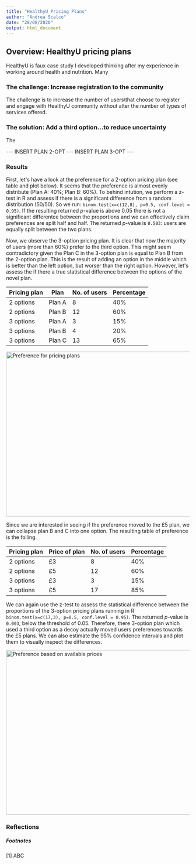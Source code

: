 ```yaml
---
title: "HealthyU Pricing Plans"
author: "Andrea Scalco"
date: "28/08/2020"
output: html_document
---
```


## Overview: HealthyU pricing plans

HealthyU is faux case study I developed thinking after my experience in working around health and nutrition. Many 

### The challenge: Increase registration to the community

The challenge is to increase the number of users\that choose to register and engage with HealthyU community without alter the number of types of services offered.

### The solution: Add a third option...to reduce uncertainty

The 

--- INSERT PLAN 2-OPT 
--- INSERT PLAN 3-OPT ---

### Results 

First, let's have a look at the preference for a 2-option pricing plan (see table and plot below). It seems that the preference is almost evenly distribute (Plan A: 40%; Plan B: 60%). To behind intution, we perform a z-test in R and assess if there is a significant difference from a random distribution (50/50). So we run: ```binom.test(x=c(12,8), p=0.5, conf.level = 0.95)```. If the resulting returned *p*-value is above 0.05 there is not a significant differentce between the proportions and we can effectively claim preferences are split half and half. The returned *p*-value is ```0.503```: users are equally split between the two plans.

Now, we observe the 3-option pricing plan. It is clear that now the majority of users (more than 60%) prefer to the third option. This might seem contradictory given the Plan C in the 3-option plan is equal to Plan B from the 2-option plan. This is the result of adding an option in the middle which is better than the left option, but worser than the right option. However, let's assess the if there a true statistical difference between the options of the novel plan.  

| **Pricing plan** | **Plan** | **No. of users** | **Percentage** |
|---|---|---|---|
| 2 options | Plan A | 8 | 40% |
| 2 options | Plan B | 12 | 60% |
| 3 options | Plan A | 3 | 15% |
| 3 options | Plan B | 4 | 20% |
| 3 options | Plan C | 13 | 65% |


<img src="/projects/case_study_pricing_plans_files/Percentage_preference_plans_1000x600.png" alt="Preference for pricing plans" width="700px" height="450px"/>

Since we are interested in seeing if the preference moved to the £5 plan, we can collapse plan B and C into one option. The resulting table of preference is the folling.

|Pricing plan| Price of plan | No. of users|Percentage|
|-|-|-|-|
|2 options| £3 | 8 | 40% |
|2 options| £5 | 12 | 60% |
|3 options| £3 | 3 | 15% |
|3 options| £5 | 17 | 85% |

We can again use the z-test to assess the statistical difference between the proportions of the 3-option pricing plans running in R ```binom.test(x=c(17,3), p=0.5, conf.level = 0.95)```. The returned *p*-value is ```0.003```, below the threshold of 0.05. Therefore, there 3-option plan which used a third option as a decoy actually moved users preferences towards the £5 plans. We can also estimate the 95% confidence intervals and plot them to visually inspect the differences.

<img src="/projects/case_study_pricing_plans_files/Percentage_preference_prices_1000x600+CIs.png" alt="Preference based on available prices" width="700px" height="450px"/>


### Reflections


##### Footnotes

[1] ABC